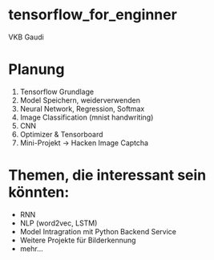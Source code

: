 # tensorflow_for_enginner
VKB Gaudi

# Planung
1. Tensorflow Grundlage
2. Model Speichern, weiderverwenden
3. Neural Network, Regression, Softmax
4. Image Classification (mnist handwriting)
5. CNN
6. Optimizer & Tensorboard
7. Mini-Projekt -> Hacken Image Captcha

# Themen, die interessant sein könnten:
* RNN
* NLP (word2vec, LSTM)
* Model Intragration mit Python Backend Service
* Weitere Projekte für Bilderkennung
* mehr...
